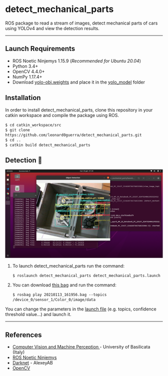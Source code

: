 # detect_mechanical_parts

ROS package to read a stream of images, detect mechanical parts of cars using YOLOv4 and view the detection results.
___
## Launch Requirements
* ROS Noetic Ninjemys 1.15.9 (*Recommended for Ubuntu 20.04*)
* Python 3.4+
* OpenCV 4.4.0+
* NumPy 1.17.4+
* Download [yolo-obj.weights](https://drive.google.com/file/d/1rSoWctsJGUFySvskffHQ4HlEMEv7jYyw/view?usp=sharing) and place it in the [yolo_model](yolo_model) folder

## Installation
In order to install detect_mechanical_parts, clone this repository in your catkin workspace and compile the package using ROS.

```shell
$ cd catkin_workspace/src
$ git clone https://github.com/leonard0guerra/detect_mechanical_parts.git
$ cd ..
$ catkin build detect_mechanical_parts
```

## Detection :robot:
![](demos/detection_bag.png)
1. To launch detect_mechanical_parts run the command:
    ```shell
    $ roslaunch detect_mechanical_parts detect_mechanical_parts.launch
    ```
2. You can download [this bag](https://drive.google.com/file/d/1CngH1nSqTF9j4RZHsccH1meC1ZSXYaKp/view?usp=sharing) and run the command:
    ```shell
    $ rosbag play 20210113_161956.bag --topics /device_0/sensor_1/Color_0/image/data
    ```
You can change the parameters in the [launch file](launch/detect_mechanical_parts.launch) (e.g. topics, confidence threshold value...) and launch it.
___
## References
* [Computer Vision and Machine Perception ](http://web.unibas.it/bloisi/corsi/visione-e-percezione.html) - University of Basilicata (Italy)
* [ROS Noetic Ninjemys](http://wiki.ros.org/noetic)
* [Darknet](https://github.com/AlexeyAB/darknet) - AlexeyAB
* [OpenCV](https://github.com/opencv/opencv)